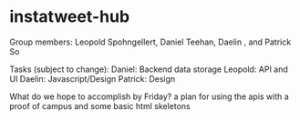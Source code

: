 instatweet-hub
==============

Group members: Leopold Spohngellert, Daniel Teehan, Daelin , and Patrick So

Tasks (subject to change):
Daniel:  Backend data storage
Leopold: API and UI
Daelin: Javascript/Design
Patrick: Design

What do we hope to accomplish by Friday?
a plan for using the apis with a proof of campus and some basic html skeletons
